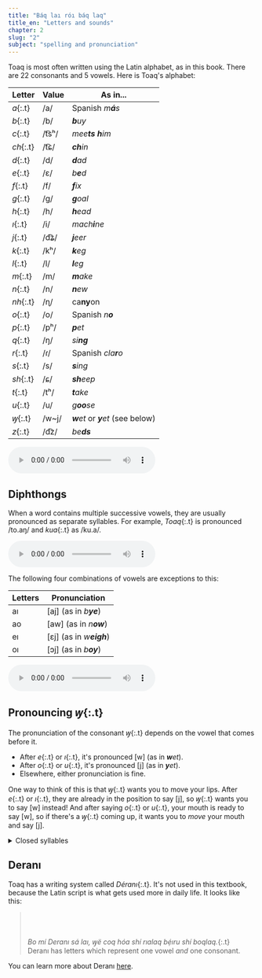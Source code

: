 ```yaml
---
title: "Báq laı róı báq laq"
title_en: "Letters and sounds"
chapter: 2
slug: "2"
subject: "spelling and pronunciation"
---
```


Toaq is most often written using the Latin alphabet, as in this book. There are 22 consonants and 5 vowels. Here is Toaq's alphabet:

| Letter | Value | As in... |
| ------ | ------------- | -------- |
| _a_{:.t} | /a/ | Spanish _m**á**s_ |
| _b_{:.t} | /b/ | _**b**uy_ |
| _c_{:.t} | /t͡sʰ/ | _mee**ts** **h**im_ |
| _ch_{:.t} | /t͡ɕ/ | _**ch**in_ |
| _d_{:.t} | /d/ | _**d**ad_ |
| _e_{:.t} | /ɛ/ | _b**e**d_ |
| _f_{:.t} | /f/ | _**f**ix_ |
| _g_{:.t} | /g/ | _**g**oal_ |
| _h_{:.t} | /h/ | _**h**ead_ |
| _ı_{:.t} | /i/ | _mach**i**ne_ |
| _j_{:.t} | /d͡ʑ/ | _**j**eer_ |
| _k_{:.t} | /kʰ/ | _**k**eg_ |
| _l_{:.t} | /l/ | _**l**eg_ |
| _m_{:.t} | /m/ | _**m**ake_ |
| _n_{:.t} | /n/ | _**n**ew_ |
| _nh_{:.t} | /ɳ/ | ca**ny**on |
| _o_{:.t} | /o/ | Spanish _n**o**_ |
| _p_{:.t} | /pʰ/ | _**p**et_ |
| _q_{:.t} | /ŋ/ | _si**ng**_ |
| _r_{:.t} | /ɾ/ | Spanish _cla**r**o_ |
| _s_{:.t} | /s/ | _**s**ing_ |
| _sh_{:.t} | /ɕ/ | _**sh**eep_ |
| _t_{:.t} | /tʰ/ | _**t**ake_ |
| _u_{:.t} | /u/ | _g**oo**se_ |
| _ꝡ_{:.t} | /w\~j/ | _**w**et_ or _**y**et_ (see below) |
| _z_{:.t} | /d͡z/ | _be**ds**_ |

<audio controls class="center-audio"><source src="../assets/audio/abc.ogg"></audio>

## Diphthongs
When a word contains multiple successive vowels, they are usually pronounced as separate syllables. For example, _Toaq_{:.t} is pronounced /to.aŋ/ and _kua_{:.t} as /ku.a/.

<audio controls class="center-audio"><source src="../assets/audio/toaq-kua.ogg"></audio>

The following four combinations of vowels are exceptions to this:

| Letters | Pronunciation |
| ------- | ------------- |
| aı | \[aj\] (as in _b**ye**_) |
| ao | \[aw\] (as in _n**ow**_) |
| eı | \[ɛj\] (as in _w**eigh**_) |
| oı | \[ɔj\] (as in _b**oy**_) |

<audio controls class="center-audio"><source src="../assets/audio/ai-ao-ei-oi.ogg"></audio>

## Pronouncing _ꝡ_{:.t}
The pronunciation of the consonant _ꝡ_{:.t} depends on the vowel that comes before it.

- After _e_{:.t} or _ı_{:.t}, it's pronounced \[w\] (as in _**w**et_).
- After _o_{:.t} or _u_{:.t}, it's pronounced \[j\] (as in _**y**et_).
- Elsewhere, either pronunciation is fine.

One way to think of this is that _ꝡ_{:.t} wants you to move your lips. After _e_{:.t} or _ı_{:.t}, they are already in the position to say [j], so _ꝡ_{:.t} wants you to say [w] instead! And after saying _o_{:.t} or _u_{:.t}, your mouth is ready to say [w], so if there's a _ꝡ_{:.t} coming up, it wants you to _move_ your mouth and say [j].

<details class="aside grammar" markdown="1">
<summary>Closed syllables</summary>
A finer point of Toaq pronunciation is that vowels before _q_{:.t} are pronounced slightly shorter and more "closed" than other vowels. For example, the syllable _gu_{:.t} is pronounced [guː] and _gum_{:.t} is pronounced [guːm], but _guq_{:.t} is pronounced [gʊŋ].

<audio controls class="center-audio"><source src="../assets/audio/gu-gum-guq.ogg"></audio>

</details>

## Deranı

Toaq has a writing system called _Déranı_{:.t}. It's not used in this textbook, because the Latin script is what gets used more in daily life. It looks like this:

> <span style="font:16px IosevkaToaq;line-height:1.6">󱚲󱛃 󱛘󱚰󱛊󱚹󱛛󱛓󱚶󱚴󱚻󱚺󱚵󱚹󱛓󱛙 󱚺󱛊󱚺 󱛘󱚼󱚶󱛙 󱛔 󱚿󱛋󱚴 󱚹󱛃󱛂 󱛆󱛊󱛃󱛍󱚺 󱛀󱛊󱚹 󱛘󱚻󱚹󱛍󱚺󱚼󱚺󱛂󱛙 󱚲󱛊󱚸󱛒󱚻󱚲 󱛀󱛊󱚹 󱛘󱚲󱛃󱛂󱚼󱚺󱛂󱛙 󱛕</span><br>
> _Bo mí Deranı sá laı, ꝡë coq hóa shí rıalaq bẹ́ıru shí boqlaq._{:.t}<br>
> Deranı has letters which represent one vowel _and_ one consonant.

You can learn more about Deranı [here](https://toaq.me/Derani).